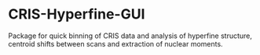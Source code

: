 # CRIS-Hyperfine-GUI
Package for quick binning of CRIS data and analysis of hyperfine structure, centroid shifts between scans and extraction of nuclear moments.
